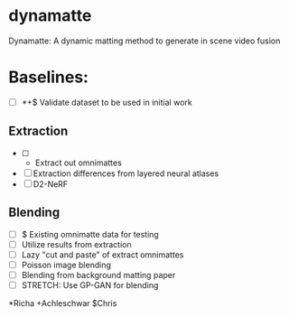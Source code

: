 # dynamatte
Dynamatte: A dynamic matting method to generate in scene video fusion

# Baselines:
- [ ] *+$ Validate dataset to be used in initial work
## Extraction
- [ ] + Extract out omnimattes
- [ ] Extraction differences from layered neural atlases
- [ ] D2-NeRF
## Blending
- [ ] $ Existing omnimatte data for testing
- [ ] Utilize results from extraction
- [ ] Lazy "cut and paste" of extract omnimattes
- [ ] Poisson image blending
- [ ] Blending from background matting paper
- [ ] STRETCH: Use GP-GAN for blending

*Richa
+Achleschwar
$Chris
